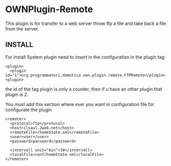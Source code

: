 OWNPlugin-Remote
================
This plugin is for transfer to a web server throw ftp a file and take back a file from the server.

INSTALL
-------

For install System plugin need to insert in the configuration in the plugin tag

```
<plugin>
  <plugin id="1">org.programmatori.domotica.own.plugin.remote.FTPRemote</plugin>
<plugin>
```

the id of the tag plugin is only a counter, then if u have an other plugin that plugin is 2.

You must add this section where ever you want in configuration file for configurate the plugin
```
<remoter>
  <protocol>ftp</protocol>
  <host>ilsaul.2web.net</host>
  <remoteFile>/homeState.xml</remoteFile>
  <user>user</user>
  <password>password</password>
  
  <intervall unit="min">10</intervall>
  <localFile>conf/homeState.xml</localFile>
</remoter>
```
